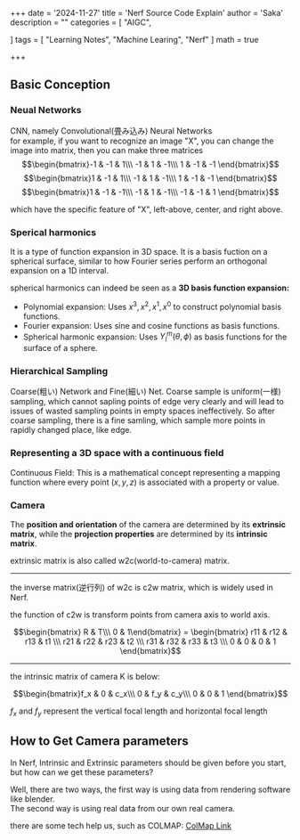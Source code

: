 +++
date = '2024-11-27'
title = 'Nerf Source Code Explain'
author = 'Saka'
description = ""
categories = [
    "AIGC",
   
]
tags = [
    "Learning Notes",
     "Machine Learing",
     "Nerf"
]
math = true

+++

## Basic Conception

### Neual Networks
CNN, namely Convolutional(畳み込み) Neural Networks  
for example, if you want to recognize an image "X", you can change the image into matrix, then you can make three matrices
$$\begin{bmatrix}-1 & -1 & 1\\\ -1 & 1 & -1\\\ 1 & -1 & -1 \end{bmatrix}$$
$$\begin{bmatrix}1 & -1 & 1\\\ -1 & 1 & -1\\\ 1 & -1 & -1 \end{bmatrix}$$
$$\begin{bmatrix}1 & -1 & -1\\\ -1 & 1 & -1\\\ -1 & -1 & 1 \end{bmatrix}$$

which have the specific feature of "X", left-above, center, and right above. 

### Sperical harmonics

It is a type of function expansion in 3D space. It is a basis fuction on a spherical surface, similar to how Fourier series perform an orthogonal expansion on a 1D interval.

spherical harmonics can indeed be seen as a **3D basis function expansion:**

* Polynomial expansion: Uses $x^3, x^2, x^1, x^0$ to construct polynomial basis functions.
* Fourier expansion: Uses sine and cosine functions as basis functions.
* Spherical harmonic expansion: Uses $Y_l^m(θ,ϕ)$ as basis functions for the surface of a sphere.

### Hierarchical Sampling
Coarse(粗い) Network and Fine(細い) Net.
Coarse sample is uniform(一様) sampling, which cannot sapling points of edge very clearly and will lead to issues of wasted sampling points in empty spaces ineffectively. So after coarse sampling, there is a fine samling, which sample more points in rapidly changed place, like edge.

### Representing a 3D space with a continuous field
Continuous Field: This is a mathematical concept representing a mapping function where every point $(x,y,z)$ is associated with a property or value.

### Camera
The **position and orientation** of the camera are determined by its **extrinsic matrix**, while the **projection properties** are determined by its **intrinsic matrix**.

extrinsic matrix is also called w2c(world-to-camera) matrix.

---

the inverse matrix(逆行列) of w2c is c2w matrix, which is widely used in Nerf.  

the function of c2w is transform points from camera axis to world axis.

$$\begin{bmatrix} R & T\\\ 0 & 1\end{bmatrix} = \begin{bmatrix} r11 & r12 & r13 & t1 \\\ r21 & r22 & r23 & t2 \\\ r31 & r32 & r33 & t3 \\\ 0 & 0 & 0 & 1  \end{bmatrix}$$ 

---

the intrinsic matrix of camera K is below:
 

$$\begin{bmatrix}f_x & 0 & c_x\\\ 0 & f_y & c_y\\\ 0 & 0 & 1 \end{bmatrix}$$

$f_x$ and $f_y$ represent the vertical focal length and horizontal focal length

## How to Get Camera parameters

In Nerf, Intrinsic and Extrinsic parameters should be given before you start, but how can we get these parameters?

Well, there are two ways, the first way is using data from rendering software like blender.  
The second way is using real data from our own real camera.

there are some tech help us, such as COLMAP: [ColMap Link](https://colmap.github.io/)
